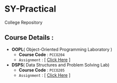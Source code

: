 # SY-Practical
College Repository

## Course Details :

- **OOPL**( Object-Oriented Programming Laboratory )
  - **Course Code** : `PCCO204`
  - `Assignment` : [ [Click Here](/OOP-Practical) ]
- **DSPS**( Data Structures and Problem Solving Lab)
  - **Course Code** : `PCCO205`
  - `Assignment` : [ [Click Here](/DSPSPractical) ]
